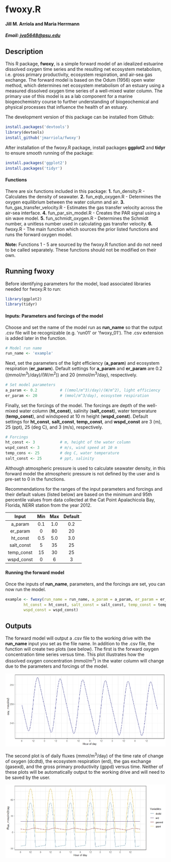 
fwoxy.R
=======

#### Jill M. Arriola and Maria Herrmann

##### Email: <jva5648@psu.edu>

Description
-----------

This R package, **fwoxy**, is a simple forward model of an idealized estuarine dissolved oxygen time series and the resulting net ecosystem metabolism, i.e. gross primary productivity, ecosystem respiration, and air-sea gas exchange. The forward model is based on the Odum (1956) open water method, which determines net ecosystem metabolism of an estuary using a measured dissolved oxygen time series of a well-mixed water column. The primary use of this model is as a lab component for a marine biogeochemistry course to further understanding of biogeochemical and physical processes that influence the health of an estuary.

The development version of this package can be installed from Github:

``` r
install.packages('devtools')
library(devtools)
install_github('jmarriola/fwoxy')
```

After installation of the fwoxy.R package, install packages **ggplot2** and **tidyr** to ensure smooth running of the package:

``` r
install.packages('ggplot2')
install.packages('tidyr')
```

#### Functions

There are six functions included in this package:
**1.** fun\_density.R - Calculates the density of seawater.
**2.** fun\_eqb\_oxygen.R - Determines the oxygen equilibrium between the water column and air.
**3.** fun\_gas\_transfer\_velocity.R - Estimates the gas transfer velocity across the air-sea interface.
**4.** fun\_par\_sin\_model.R - Creates the PAR signal using a sin wave model.
**5.** fun\_schmidt\_oxygen.R - Determines the Schmidt number, a unitless number used in calculating gas transfer velocity.
**6.** fwoxy.R - The main function which sources the prior listed functions and runs the forward oxygen model.

**Note:** Functions 1 - 5 are sourced by the fwoxy.R function and do not need to be called separately. These functions should not be modified on their own.

Running fwoxy
-------------

Before identifying parameters for the model, load associated libraries needed for fwoxy.R to run:

``` r
library(ggplot2)
library(tidyr)
```

#### Inputs: Parameters and forcings of the model

Choose and set the name of the model run as **run\_name** so that the output .csv file will be recognizable (e.g. 'run01' or 'fwoxy\_01'). The .csv extension is added later in the function.

``` r
# Model run name
run_name <- 'example'
```

Next, set the parameters of the light efficiency (**a\_param**) and ecosystem respiration (**er\_param**). Default settings for **a\_param** and **er\_param** are 0.2 ((mmol/m<sup>3</sup>)/day)/(W/m<sup>2</sup>)) and 20 (mmol/m<sup>3</sup>/day), respectively.

``` r
# Set model parameters
a_param <- 0.2          # ((mmol/m^3)/day)/(W/m^2), light efficiency
er_param <- 20          # (mmol/m^3/day), ecosystem respiration
```

Finally, set the forcings of the model. The forcings are depth of the well-mixed water column (**ht\_const**), salinity (**salt\_const**), water temperature (**temp\_const**), and windspeed at 10 m height (**wspd\_const**). Default settings for **ht\_const**, **salt\_const**, **temp\_const**, and **wspd\_const** are 3 (m), 25 (ppt), 25 (deg C), and 3 (m/s), respectively.

``` r
# Forcings
ht_const <- 3           # m, height of the water column
wspd_const <- 3         # m/s, wind speed at 10 m
temp_cons <- 25         # deg C, water temperature
salt_const <- 25        # ppt, salinity
```

Although atmospheric pressure is used to calculate seawater density, in this forward model the atmospheric pressure is not defined by the user and is pre-set to 0 in the functions.

Recommendations for the ranges of the input parameters and forcings and their default values (listed below) are based on the minimum and 95th percentile values from data collected at the Cat Point Apalachicola Bay, Florida, NERR station from the year 2012.

|    Input    | Min | Max | Default |
|:-----------:|:---:|:---:|:-------:|
|   a\_param  | 0.1 | 1.0 |   0.2   |
|  er\_param  |  0  |  80 |    20   |
|  ht\_const  | 0.5 | 5.0 |   3.0   |
| salt\_const |  5  |  35 |    25   |
| temp\_const |  15 |  30 |    25   |
| wspd\_const |  0  |  6  |    3    |

#### Running the forward model

Once the inputs of **run\_name**, parameters, and the forcings are set, you can now run the model.

``` r
example <- fwoxy(run_name = run_name, a_param = a_param, er_param = er_param,
        ht_const = ht_const, salt_const = salt_const, temp_const = temp_const,
        wspd_const = wspd_const)
```

Outputs
-------

The forward model will output a .csv file to the working drive with the **run\_name** input you set as the file name. In addition to the .csv file, the function will create two plots (see below). The first is the forward oxygen concentration time series versus time. This plot illustrates how the dissolved oxygen concentration (mmol/m<sup>3</sup>) in the water column will change due to the parameters and forcings of the model.

![Oxygen concentration](base_run_oxy.jpeg)

The second plot is of daily fluxes (mmol/m<sup>3</sup>/day) of the time rate of change of oxygen (dcdtd), the ecosystem respiration (erd), the gas exchange (gasexd), and the gross primary productivity (gppd) versus time. Neither of these plots will be automatically output to the working drive and will need to be saved by the user.

![Fluxes](base_run_fluxes.jpeg)
